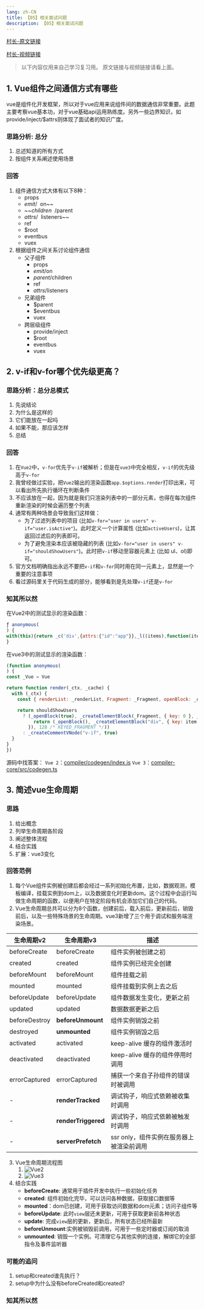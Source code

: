 ```yaml
---
lang: zh-CN
title: 【05】相关面试问题
description: 【05】相关面试问题
---
```


[村长-原文链接](https://github.com/57code/vue-interview)

[村长-视频链接](https://www.bilibili.com/video/BV11i4y1Q7H2/?vd_source=3cf5150c83707fd658ae9eb368adbc01)

> 以下内容仅用来自己学习复习用。
> 原文链接与视频链接请看上面。

## 1. Vue组件之间通信方式有哪些
vue是组件化开发框架，所以对于vue应用来说组件间的数据通信非常重要。此题主要考察vue基本功，对于vue基础api运用熟练度。另外一些边界知识，如provide/inject/$attrs则体现了面试者的知识广度。

### 思路分析: 总分
1. 总述知道的所有方式
2. 按组件关系阐述使用场景

### 回答
1. 组件通信方式大体有以下8种：
   + props
   + $emit/~~$on~~
   + ~~$children~~/$parent
   + $attrs/~~$listeners~~
   + ref
   + $root
   + eventbus
   + vuex
2. 根据组件之间关系讨论组件通信
   + 父子组件
     + props
     + $emit/$on
     + $parent/$children
     + ref
     + $attrs/$listeners
   + 兄弟组件
     + $parent
     + $eventbus
     + vuex
   + 跨层级组件
     + provide/inject
     + $root
     + eventbus
     + vuex

## 2. v-if和v-for哪个优先级更高？
### 思路分析：总分总模式
1. 先说结论
2. 为什么是这样的
3. 它们能放在一起吗
4. 如果不能，那应该怎样
5. 总结

### 回答
1. 在`Vue2`中，`v-for`优先于`v-if`被解析；但是在`vue3`中完全相反，`v-if`的优先级高于`v-for`
2. 我曾经做过实验，把`Vue2`输出的渲染函数`app.$options.render`打印出来，可以看出所先执行循环在判断条件
3. 不应该放在一起，因为就是我们只渲染列表中的一部分元素，也得在每次组件重新渲染的时候会遍历整个列表
4. 通常有两种场景会导致我们这样做：
   + 为了过滤列表中的项目 (比如`v-for="user in users" v-if="user.isActive"`)。此时定义一个计算属性 (比如`activeUsers`)，让其返回过滤后的列表即可。
   + 为了避免渲染本应该被隐藏的列表 (比如`v-for="user in users" v-if="shouldShowUsers"`)。此时把`v-if`移动至容器元素上 (比如 ul、ol)即可。
5. 官方文档明确指出永远不要把`v-if`和`v-for`同时用在同一元素上，显然是一个重要的注意事项
6. 看过源码里关于代码生成的部分，能够看到是先处理`v-if`还是`v-for`

### 知其所以然
在Vue2中的测试显示的渲染函数：
```js
ƒ anonymous(
) {
with(this){return _c('div',{attrs:{"id":"app"}},_l((items),function(item){return (item.isActive)?_c('div',{key:item.id},[_v("\n      "+_s(item.name)+"\n    ")]):_e()}),0)}
}
```
在vue3中的测试显示的渲染函数：
```js
(function anonymous(
) {
const _Vue = Vue

return function render(_ctx, _cache) {
  with (_ctx) {
    const { renderList: _renderList, Fragment: _Fragment, openBlock: _openBlock, createElementBlock: _createElementBlock, toDisplayString: _toDisplayString, createCommentVNode: _createCommentVNode } = _Vue

    return shouldShowUsers
      ? (_openBlock(true), _createElementBlock(_Fragment, { key: 0 }, _renderList(items, (item) => {
          return (_openBlock(), _createElementBlock("div", { key: item.id }, _toDisplayString(item.name), 1 /* TEXT */))
        }), 128 /* KEYED_FRAGMENT */))
      : _createCommentVNode("v-if", true)
  }
}
})
```

源码中找答案：
`Vue 2`：[compiler/codegen/index.js](https://github1s.com/vuejs/vue/blob/dev/src/compiler/codegen/index.js#L65-L69)
`Vue 3`：[compiler-core/src/codegen.ts](https://github1s.com/vuejs/core/blob/main/packages/compiler-core/src/codegen.ts#L586-L587)

## 3. 简述vue生命周期
### 思路
1. 给出概念
2. 列举生命周期各阶段
3. 阐述整体流程
4. 结合实践
5. 扩展：vue3变化

### 回答范例
1. 每个Vue组件实例被创建后都会经过一系列初始化布置，比如，数据观测，模板编译，挂载实例到dom上，以及数据变化时更新dom。这个过程中会运行叫做生命周期的函数，以便用户在特定阶段有机会添加它们自己的代码。
2. Vue生命周期总共可以分为8个函数，创建前后，载入前后，更新前后，销毁前后，以及一些特殊场景的生命周期。vue3新增了三个用于调试和服务端渲染场景。

| 生命周期v2    | 生命周期v3          | 描述                                     |
| ------------- | ------------------- | ---------------------------------------- |
| beforeCreate  | beforeCreate        | 组件实例被创建之初                       |
| created       | created             | 组件实例已经完全创建                     |
| beforeMount   | beforeMount         | 组件挂载之前                             |
| mounted       | mounted             | 组件挂载到实例上去之后                   |
| beforeUpdate  | beforeUpdate        | 组件数据发生变化，更新之前               |
| updated       | updated             | 数据数据更新之后                         |
| beforeDestroy | **beforeUnmount** | 组件实例销毁之前                         |
| destroyed     | **unmounted**       | 组件实例销毁之后                         |
| activated     | activated           | keep-alive 缓存的组件激活时              |
| deactivated   | deactivated         | keep-alive 缓存的组件停用时调用          |
| errorCaptured | errorCaptured       | 捕获一个来自子孙组件的错误时被调用       |
| -             | **renderTracked**   | 调试钩子，响应式依赖被收集时调用         |
| -             | **renderTriggered** | 调试钩子，响应式依赖被触发时调用         |
| -             | **serverPrefetch**  | ssr only，组件实例在服务器上被渲染前调用 |

3. Vue生命周期流程图
   1. ![Vue2](https://v2.cn.vuejs.org/images/lifecycle.png)
   2. ![Vue3](https://cn.vuejs.org/assets/lifecycle.16e4c08e.png)
4. 结合实践
   + **beforeCreate**: 通常用于插件开发中执行一些初始化任务
   + **created**: 组件初始化完毕，可以访问各种数据，获取接口数据等
   + **mounted**：dom已创建，可用于获取访问数据和dom元素；访问子组件等
   + **beforeUpdate**: 此时`view`层还未更新，可用于获取更新前各种状态
   + **update**: 完成`view`层的更新，更新后，所有状态已经所最新
   + **beforeUnmount**:实例被销毁前调用，可用于一些定时器或订阅的取消
   + **unmounted**: 销毁一个实例。可清理它与其他实例的连接，解绑它的全部指令及事件监听器
### 可能的追问
   1. setup和created谁先执行？
   2. setup中为什么没有beforeCreated和created?
### 知其所以然
   